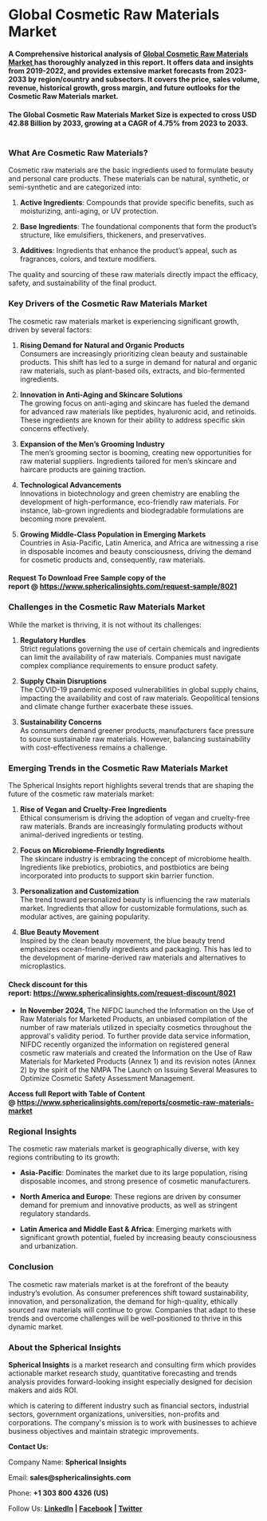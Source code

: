 <h1 class="news-post-title">Global Cosmetic Raw Materials Market</h1>
<p><strong>A Comprehensive historical analysis of&nbsp;<a href="https://www.sphericalinsights.com/reports/cosmetic-raw-materials-market" target="_blank" rel="noreferrer noopener">Global Cosmetic Raw Materials Market&nbsp;</a>has thoroughly analyzed in this report. It offers data and insights from 2019-2022, and provides extensive market forecasts from 2023-2033 by region/country and subsectors. It covers the price, sales volume, revenue, historical growth, gross margin, and future outlooks for the Cosmetic Raw Materials market.</strong></p>
<h4><strong>The Global Cosmetic Raw Materials Market Size is expected to cross USD 42.88 Billion by 2033, growing at a CAGR of 4.75% from 2023 to 2033.</strong></h4>
<p><strong><img src="https://www.sphericalinsights.com/images/rd/global-cosmetic-raw-materials-market.png" alt="" /></strong></p>
<h3><strong>What Are Cosmetic Raw Materials?</strong></h3>
<p>Cosmetic raw materials are the basic ingredients used to formulate beauty and personal care products. These materials can be natural, synthetic, or semi-synthetic and are categorized into:</p>
<ol>
<li>
<p><strong>Active Ingredients</strong>: Compounds that provide specific benefits, such as moisturizing, anti-aging, or UV protection.</p>
</li>
<li>
<p><strong>Base Ingredients</strong>: The foundational components that form the product&rsquo;s structure, like emulsifiers, thickeners, and preservatives.</p>
</li>
<li>
<p><strong>Additives</strong>: Ingredients that enhance the product&rsquo;s appeal, such as fragrances, colors, and texture modifiers.</p>
</li>
</ol>
<p>The quality and sourcing of these raw materials directly impact the efficacy, safety, and sustainability of the final product.</p>
<h3><strong>Key Drivers of the Cosmetic Raw Materials Market</strong></h3>
<p>The cosmetic raw materials market is experiencing significant growth, driven by several factors:</p>
<ol>
<li>
<p><strong>Rising Demand for Natural and Organic Products</strong><br />Consumers are increasingly prioritizing clean beauty and sustainable products. This shift has led to a surge in demand for natural and organic raw materials, such as plant-based oils, extracts, and bio-fermented ingredients.</p>
</li>
<li>
<p><strong>Innovation in Anti-Aging and Skincare Solutions</strong><br />The growing focus on anti-aging and skincare has fueled the demand for advanced raw materials like peptides, hyaluronic acid, and retinoids. These ingredients are known for their ability to address specific skin concerns effectively.</p>
</li>
<li>
<p><strong>Expansion of the Men&rsquo;s Grooming Industry</strong><br />The men&rsquo;s grooming sector is booming, creating new opportunities for raw material suppliers. Ingredients tailored for men&rsquo;s skincare and haircare products are gaining traction.</p>
</li>
<li>
<p><strong>Technological Advancements</strong><br />Innovations in biotechnology and green chemistry are enabling the development of high-performance, eco-friendly raw materials. For instance, lab-grown ingredients and biodegradable formulations are becoming more prevalent.</p>
</li>
<li>
<p><strong>Growing Middle-Class Population in Emerging Markets</strong><br />Countries in Asia-Pacific, Latin America, and Africa are witnessing a rise in disposable incomes and beauty consciousness, driving the demand for cosmetic products and, consequently, raw materials.</p>
</li>
</ol>
<h4>Request To Download Free Sample copy of the report&nbsp;@&nbsp;<a href="https://www.sphericalinsights.com/request-sample/8021">https://www.sphericalinsights.com/request-sample/8021</a></h4>
<h3><strong>Challenges in the Cosmetic Raw Materials Market</strong></h3>
<p>While the market is thriving, it is not without its challenges:</p>
<ol>
<li>
<p><strong>Regulatory Hurdles</strong><br />Strict regulations governing the use of certain chemicals and ingredients can limit the availability of raw materials. Companies must navigate complex compliance requirements to ensure product safety.</p>
</li>
<li>
<p><strong>Supply Chain Disruptions</strong><br />The COVID-19 pandemic exposed vulnerabilities in global supply chains, impacting the availability and cost of raw materials. Geopolitical tensions and climate change further exacerbate these issues.</p>
</li>
<li>
<p><strong>Sustainability Concerns</strong><br />As consumers demand greener products, manufacturers face pressure to source sustainable raw materials. However, balancing sustainability with cost-effectiveness remains a challenge.</p>
</li>
</ol>
<h3><strong>Emerging Trends in the Cosmetic Raw Materials Market</strong></h3>
<p>The Spherical Insights report highlights several trends that are shaping the future of the cosmetic raw materials market:</p>
<ol>
<li>
<p><strong>Rise of Vegan and Cruelty-Free Ingredients</strong><br />Ethical consumerism is driving the adoption of vegan and cruelty-free raw materials. Brands are increasingly formulating products without animal-derived ingredients or testing.</p>
</li>
<li>
<p><strong>Focus on Microbiome-Friendly Ingredients</strong><br />The skincare industry is embracing the concept of microbiome health. Ingredients like prebiotics, probiotics, and postbiotics are being incorporated into products to support skin barrier function.</p>
</li>
<li>
<p><strong>Personalization and Customization</strong><br />The trend toward personalized beauty is influencing the raw materials market. Ingredients that allow for customizable formulations, such as modular actives, are gaining popularity.</p>
</li>
<li>
<p><strong>Blue Beauty Movement</strong><br />Inspired by the clean beauty movement, the blue beauty trend emphasizes ocean-friendly ingredients and packaging. This has led to the development of marine-derived raw materials and alternatives to microplastics.</p>
</li>
</ol>
<h4>Check discount for this report:&nbsp;<a href="https://www.sphericalinsights.com/request-discount/8021">https://www.sphericalinsights.com/request-discount/8021</a></h4>
<ul>
<li><strong>In November 2024,&nbsp;</strong>The NIFDC launched the Information on the Use of Raw Materials for Marketed Products, an unbiased compilation of the number of raw materials utilized in specialty cosmetics throughout the approval's validity period. To further provide data service information, NIFDC recently organized the information on registered general cosmetic raw materials and created the Information on the Use of Raw Materials for Marketed Products (Annex 1) and its revision notes (Annex 2) by the spirit of the NMPA The Launch on Issuing Several Measures to Optimize Cosmetic Safety Assessment Management.&nbsp;</li>
</ul>
<p><strong>Access full Report with Table of Content @&nbsp;<a href="https://www.sphericalinsights.com/reports/cosmetic-raw-materials-market">https://www.sphericalinsights.com/reports/cosmetic-raw-materials-market</a>&nbsp;</strong></p>
<h3><strong>Regional Insights</strong></h3>
<p>The cosmetic raw materials market is geographically diverse, with key regions contributing to its growth:</p>
<ul>
<li>
<p><strong>Asia-Pacific</strong>: Dominates the market due to its large population, rising disposable incomes, and strong presence of cosmetic manufacturers.</p>
</li>
<li>
<p><strong>North America and Europe</strong>: These regions are driven by consumer demand for premium and innovative products, as well as stringent regulatory standards.</p>
</li>
<li>
<p><strong>Latin America and Middle East &amp; Africa</strong>: Emerging markets with significant growth potential, fueled by increasing beauty consciousness and urbanization.</p>
</li>
</ul>
<h3><strong>Conclusion</strong></h3>
<p>The cosmetic raw materials market is at the forefront of the beauty industry&rsquo;s evolution. As consumer preferences shift toward sustainability, innovation, and personalization, the demand for high-quality, ethically sourced raw materials will continue to grow. Companies that adapt to these trends and overcome challenges will be well-positioned to thrive in this dynamic market.</p>
<h3><strong>About the Spherical Insights</strong></h3>
<p><strong>Spherical Insights</strong>&nbsp;is a market research and consulting firm which provides actionable market research study, quantitative forecasting and trends analysis provides forward-looking insight especially designed for decision makers and aids ROI.</p>
<p>which is catering to different industry such as financial sectors, industrial sectors, government organizations, universities, non-profits and corporations. The company's mission is to work with businesses to achieve business objectives and maintain strategic improvements.</p>
<p><strong>Contact Us:</strong></p>
<p>Company Name:&nbsp;<strong>Spherical Insights</strong></p>
<p>Email:&nbsp;<strong>sales@sphericalinsights.com</strong></p>
<p>Phone:&nbsp;<strong>+1 303 800 4326 (US)</strong></p>
<p>Follow Us:&nbsp;<strong><a href="https://www.linkedin.com/company/spherical-insight/"><u>LinkedIn</u></a>&nbsp;|&nbsp;<a href="https://www.facebook.com/sphericalinsights22"><u>Facebook</u></a>&nbsp;|&nbsp;<a href="https://twitter.com/SInsights_US"><u>Twitter</u></a></strong></p>

